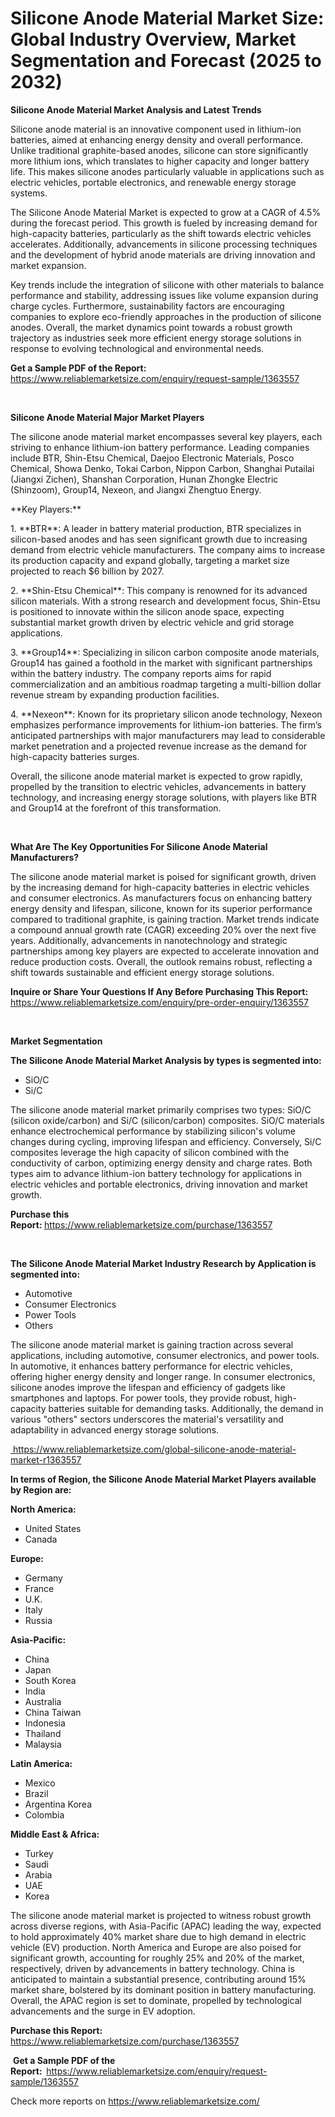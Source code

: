 <p><h1>Silicone Anode Material Market Size: Global Industry Overview, Market Segmentation and Forecast (2025 to 2032)</h1></p><p><strong>Silicone Anode Material Market Analysis and Latest Trends</strong></p>
<p><p>Silicone anode material is an innovative component used in lithium-ion batteries, aimed at enhancing energy density and overall performance. Unlike traditional graphite-based anodes, silicone can store significantly more lithium ions, which translates to higher capacity and longer battery life. This makes silicone anodes particularly valuable in applications such as electric vehicles, portable electronics, and renewable energy storage systems.</p><p>The Silicone Anode Material Market is expected to grow at a CAGR of 4.5% during the forecast period. This growth is fueled by increasing demand for high-capacity batteries, particularly as the shift towards electric vehicles accelerates. Additionally, advancements in silicone processing techniques and the development of hybrid anode materials are driving innovation and market expansion. </p><p>Key trends include the integration of silicone with other materials to balance performance and stability, addressing issues like volume expansion during charge cycles. Furthermore, sustainability factors are encouraging companies to explore eco-friendly approaches in the production of silicone anodes. Overall, the market dynamics point towards a robust growth trajectory as industries seek more efficient energy storage solutions in response to evolving technological and environmental needs.</p></p>
<p><strong>Get a Sample PDF of the Report:&nbsp;</strong> <a href="https://www.reliablemarketsize.com/enquiry/request-sample/1363557?utm_campaign=3509&utm_medium=2&utm_source=Github&utm_content=ia&utm_term=07042025&utm_id=silicone-anode-material">https://www.reliablemarketsize.com/enquiry/request-sample/1363557</a></p>
<p>&nbsp;</p>
<p><strong>Silicone Anode Material Major Market Players</strong></p>
<p><p>The silicone anode material market encompasses several key players, each striving to enhance lithium-ion battery performance. Leading companies include BTR, Shin-Etsu Chemical, Daejoo Electronic Materials, Posco Chemical, Showa Denko, Tokai Carbon, Nippon Carbon, Shanghai Putailai (Jiangxi Zichen), Shanshan Corporation, Hunan Zhongke Electric (Shinzoom), Group14, Nexeon, and Jiangxi Zhengtuo Energy.</p><p>**Key Players:**</p><p>1. **BTR**: A leader in battery material production, BTR specializes in silicon-based anodes and has seen significant growth due to increasing demand from electric vehicle manufacturers. The company aims to increase its production capacity and expand globally, targeting a market size projected to reach $6 billion by 2027.</p><p>2. **Shin-Etsu Chemical**: This company is renowned for its advanced silicon materials. With a strong research and development focus, Shin-Etsu is positioned to innovate within the silicon anode space, expecting substantial market growth driven by electric vehicle and grid storage applications.</p><p>3. **Group14**: Specializing in silicon carbon composite anode materials, Group14 has gained a foothold in the market with significant partnerships within the battery industry. The company reports aims for rapid commercialization and an ambitious roadmap targeting a multi-billion dollar revenue stream by expanding production facilities.</p><p>4. **Nexeon**: Known for its proprietary silicon anode technology, Nexeon emphasizes performance improvements for lithium-ion batteries. The firm’s anticipated partnerships with major manufacturers may lead to considerable market penetration and a projected revenue increase as the demand for high-capacity batteries surges.</p><p>Overall, the silicone anode material market is expected to grow rapidly, propelled by the transition to electric vehicles, advancements in battery technology, and increasing energy storage solutions, with players like BTR and Group14 at the forefront of this transformation.</p></p>
<p>&nbsp;</p>
<p><strong>What Are The Key Opportunities For Silicone Anode Material Manufacturers?</strong></p>
<p><p>The silicone anode material market is poised for significant growth, driven by the increasing demand for high-capacity batteries in electric vehicles and consumer electronics. As manufacturers focus on enhancing battery energy density and lifespan, silicone, known for its superior performance compared to traditional graphite, is gaining traction. Market trends indicate a compound annual growth rate (CAGR) exceeding 20% over the next five years. Additionally, advancements in nanotechnology and strategic partnerships among key players are expected to accelerate innovation and reduce production costs. Overall, the outlook remains robust, reflecting a shift towards sustainable and efficient energy storage solutions.</p></p>
<p><strong>Inquire or Share Your Questions If Any Before Purchasing This Report:</strong> <a href="https://www.reliablemarketsize.com/enquiry/pre-order-enquiry/1363557?utm_campaign=3509&utm_medium=2&utm_source=Github&utm_content=ia&utm_term=07042025&utm_id=silicone-anode-material">https://www.reliablemarketsize.com/enquiry/pre-order-enquiry/1363557</a></p>
<p>&nbsp;</p>
<p><strong>Market Segmentation</strong></p>
<p><strong>The Silicone Anode Material Market Analysis by types is segmented into:</strong></p>
<p><ul><li>SiO/C</li><li>Si/C</li></ul></p>
<p><p>The silicone anode material market primarily comprises two types: SiO/C (silicon oxide/carbon) and Si/C (silicon/carbon) composites. SiO/C materials enhance electrochemical performance by stabilizing silicon's volume changes during cycling, improving lifespan and efficiency. Conversely, Si/C composites leverage the high capacity of silicon combined with the conductivity of carbon, optimizing energy density and charge rates. Both types aim to advance lithium-ion battery technology for applications in electric vehicles and portable electronics, driving innovation and market growth.</p></p>
<p><strong>Purchase this Report:&nbsp;</strong><a href="https://www.reliablemarketsize.com/purchase/1363557?utm_campaign=3509&utm_medium=2&utm_source=Github&utm_content=ia&utm_term=07042025&utm_id=silicone-anode-material">https://www.reliablemarketsize.com/purchase/1363557</a></p>
<p>&nbsp;</p>
<p><strong>The Silicone Anode Material Market Industry Research by Application is segmented into:</strong></p>
<p><ul><li>Automotive</li><li>Consumer Electronics</li><li>Power Tools</li><li>Others</li></ul></p>
<p><p>The silicone anode material market is gaining traction across several applications, including automotive, consumer electronics, and power tools. In automotive, it enhances battery performance for electric vehicles, offering higher energy density and longer range. In consumer electronics, silicone anodes improve the lifespan and efficiency of gadgets like smartphones and laptops. For power tools, they provide robust, high-capacity batteries suitable for demanding tasks. Additionally, the demand in various "others" sectors underscores the material's versatility and adaptability in advanced energy storage solutions.</p></p>
<p><a href="https://www.reliablemarketsize.com/global-silicone-anode-material-market-r1363557?utm_campaign=3509&utm_medium=2&utm_source=Github&utm_content=ia&utm_term=07042025&utm_id=silicone-anode-material">&nbsp;https://www.reliablemarketsize.com/global-silicone-anode-material-market-r1363557</a></p>
<p><strong>In terms of Region, the Silicone Anode Material Market Players available by Region are:</strong></p>
<p>
    <p> <strong> North America: </strong>
        <ul>
            <li>United States</li>
            <li>Canada</li>
        </ul>
        </p> 
    <p> <strong> Europe: </strong>
        <ul>
            <li>Germany</li>
            <li>France</li>
            <li>U.K.</li>
            <li>Italy</li>
            <li>Russia</li>
        </ul>
        </p> 
    <p> <strong> Asia-Pacific: </strong>
        <ul>
            <li>China</li>
            <li>Japan</li>
            <li>South Korea</li>
            <li>India</li>
            <li>Australia</li>
            <li>China Taiwan</li>
            <li>Indonesia</li>
            <li>Thailand</li>
            <li>Malaysia</li>
        </ul>
        </p> 
    <p> <strong> Latin America: </strong>
        <ul>
            <li>Mexico</li>
            <li>Brazil</li>
            <li>Argentina Korea</li>
            <li>Colombia</li>
        </ul>
        </p> 
    <p> <strong> Middle East & Africa: </strong>
        <ul>
            <li>Turkey</li>
            <li>Saudi</li>
            <li>Arabia</li>
            <li>UAE</li>
            <li>Korea</li>
        </ul>
    </p>
    </p>
<p><p>The silicone anode material market is projected to witness robust growth across diverse regions, with Asia-Pacific (APAC) leading the way, expected to hold approximately 40% market share due to high demand in electric vehicle (EV) production. North America and Europe are also poised for significant growth, accounting for roughly 25% and 20% of the market, respectively, driven by advancements in battery technology. China is anticipated to maintain a substantial presence, contributing around 15% market share, bolstered by its dominant position in battery manufacturing. Overall, the APAC region is set to dominate, propelled by technological advancements and the surge in EV adoption.</p></p>
<p><strong>Purchase this Report: </strong><a href="https://www.reliablemarketsize.com/purchase/1363557?utm_campaign=3509&utm_medium=2&utm_source=Github&utm_content=ia&utm_term=07042025&utm_id=silicone-anode-material">https://www.reliablemarketsize.com/purchase/1363557</a></p>
<p>&nbsp;<strong>Get a Sample PDF of the Report:&nbsp;&nbsp;</strong><a href="https://www.reliablemarketsize.com/enquiry/request-sample/1363557?utm_campaign=3509&utm_medium=2&utm_source=Github&utm_content=ia&utm_term=07042025&utm_id=silicone-anode-material">https://www.reliablemarketsize.com/enquiry/request-sample/1363557</a></p>
<p><strong></strong></p>
<p>Check more reports on <a href="https://www.reliablemarketsize.com/?utm_campaign=3509&utm_medium=2&utm_source=Github&utm_content=ia&utm_term=07042025&utm_id=silicone-anode-material">https://www.reliablemarketsize.com/</a></p>